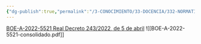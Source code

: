 ```yaml
---
{"dg-publish":true,"permalink":"/3-CONOCIMIENTO/33-DOCENCIA/332-NORMATIVA/Leyes y documentos/Real Decreto 243-2022, de 5 de abril, por el que se establecen la ordenación y las enseñanzas mínimas del Bachillerato/"}
---
```


[BOE-A-2022-5521 Real Decreto 243/2022, de 5 de abril](https://www.boe.es/buscar/act.php?id=BOE-A-2022-5521)
![[BOE-A-2022-5521-consolidado.pdf]]